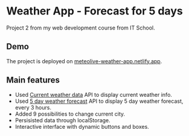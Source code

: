 # Weather App - Forecast for 5 days

Project 2 from my web development course from IT School.

## Demo

The project is deployed on [meteolive-weather-app.netlify.app](https://meteolive-weather-app.netlify.app/).

## Main features

- Used [Current weather data](https://openweathermap.org/current) API to display current weather info.
- Used [5 day weather forecast](https://openweathermap.org/forecast5) API to display 5 day weather forecast, every 3 hours.
- Added 9 possibilities to change current city.
- Persisisted data through localStorage.
- Interactive interface with dynamic buttons and boxes.
